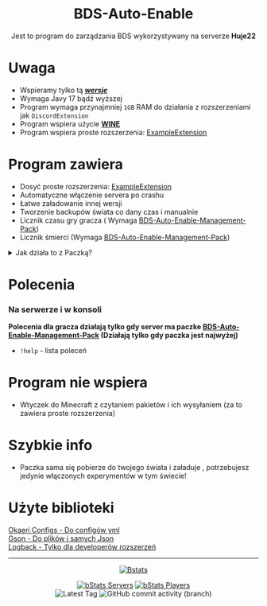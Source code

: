 <div align="center">

# BDS-Auto-Enable

Jest to program do zarządzania BDS wykorzystywany na serverze **Huje22**

</div>

# Uwaga
* Wspieramy tylko tą ___[wersje](https://github.com/Huje22/Bds-Auto-Enable/blob/main/src/main/java/me/indian/bds/config/sub/version/VersionManagerConfig.java#L17)___
* Wymaga Javy 17 bądź wyższej
* Program wymaga przynajmniej `1GB` RAM do działania z rozszerzeniami jak `DiscordExtension`
* Program wspiera użycie [**WINE**](https://github.com/wine-mirror/wine)
* Program wspiera proste
  rozszerzenia: [ExampleExtension](https://github.com/Huje22/BDS-AE-Extensions/tree/master/ExampleExtension)

# Program zawiera

* Dosyć proste
  rozszerzenia: [ExampleExtension](https://github.com/Huje22/BDS-AE-Extensions/tree/master/ExampleExtension)
* Automatyczne włączenie servera po crashu
* Łatwe załadowanie innej wersji
* Tworzenie backupów świata co dany czas i manualnie
* Licznik czasu gry gracza (
  Wymaga [BDS-Auto-Enable-Management-Pack](https://github.com/Huje22/BDS-Auto-Enable-Management-Pack))
* Licznik śmierci (Wymaga [BDS-Auto-Enable-Management-Pack](https://github.com/Huje22/BDS-Auto-Enable-Management-Pack))

<details>
  <summary>Jak działa to z Paczką?</summary>
  <p>Aplikacja komunikuje się z serwerem BDS za pomocą wysyłania komend do konsoli oraz czytania ważnych informacji z konsoli, na przykład:</p>
  <p>Paczka <a href="https://github.com/Huje22/BDS-Auto-Enable-Management-Pack">BDS-Auto-Enable-Management-Pack</a> wysyła do konsoli log np <code>PlayerChat:JndjanBartonka Message:Witaj</code><br>
Aplikacja odczytuje nick gracza z <code>PlayerChat</code> i wiadomość z <code>Message</code>. Następnie wywołuje event <code>PlayerChatEvent</code> w każdym zarejestrowany listenerze ,
podobnie z dołączaniem gracza (w tym wypadku <code>PlayerJoin</code>).<br>
  W tym przypadku wywołuje <code>PlayerJoinEvent</code> i on dodaje gracza do listy graczy online, a timer działający co 1s dodaje mu 1s czasu gry.<br>
  Większość takich akcji odbywa się w klasie <a href="https://github.com/Huje22/Bds-Auto-Enable/blob/main/src/main/java/me/indian/bds/server/manager/ServerManager.java">ServerManager.java</a></p>
</details>

# Polecenia

### Na serwerze i w konsoli

**Polecenia dla gracza działają tylko gdy server ma
paczke [BDS-Auto-Enable-Management-Pack](https://github.com/Huje22/BDS-Auto-Enable-Management-Pack) (Działają tylko gdy
paczka jest najwyżej)**

* `!help` - lista poleceń

# Program nie wspiera

* Wtyczek do Minecraft z czytaniem pakietów i ich wysyłaniem (za to zawiera proste rozszerzenia)

# Szybkie info

* Paczka sama się pobierze do twojego świata i załaduje , potrzebujesz jedynie włączonych experymentów w tym świecie!

# Użyte biblioteki

[Okaeri Configs - Do configów yml](https://github.com/OkaeriPoland/okaeri-configs) <br>
[Gson - Do plików i samych Json](https://github.com/google/gson)<br>
[Logback - Tylko dla developerów rozszerzeń](https://github.com/qos-ch/logback)<br>

  ----

<div align="center">

[![Bstats](https://bstats.org/signatures/bukkit/BDS-Auto-Enable.svg)](https://bstats.org/plugin/bukkit/BDS-Auto-Enable/19727)

[![bStats Servers](https://img.shields.io/bstats/servers/19727?style=for-the-badge)](https://bstats.org/plugin/bukkit/BDS-Auto-Enable/19727)
[![bStats Players](https://img.shields.io/bstats/players/19727?style=for-the-badge)](https://bstats.org/plugin/bukkit/BDS-Auto-Enable/19727) <br>
![Latest Tag](https://img.shields.io/github/v/tag/Huje22/Bds-Auto-Enable?label=LATEST%20TAG&style=for-the-badge)
![GitHub commit activity (branch)](https://img.shields.io/github/commit-activity/m/Huje22/BDS-Auto-Enable?style=for-the-badge)
